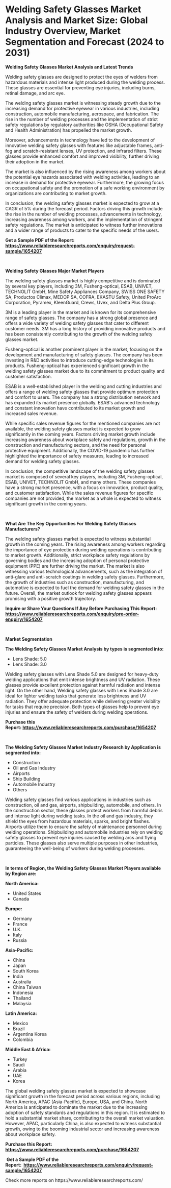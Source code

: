 <p><h1>Welding Safety Glasses Market Analysis and Market Size: Global Industry Overview, Market Segmentation and Forecast (2024 to 2031)</h1></p><p><strong>Welding Safety Glasses Market Analysis and Latest Trends</strong></p>
<p><p>Welding safety glasses are designed to protect the eyes of welders from hazardous materials and intense light produced during the welding process. These glasses are essential for preventing eye injuries, including burns, retinal damage, and arc eye.</p><p>The welding safety glasses market is witnessing steady growth due to the increasing demand for protective eyewear in various industries, including construction, automobile manufacturing, aerospace, and fabrication. The rise in the number of welding processes and the implementation of strict safety regulations by regulatory authorities like OSHA (Occupational Safety and Health Administration) has propelled the market growth.</p><p>Moreover, advancements in technology have led to the development of innovative welding safety glasses with features like adjustable frames, anti-fog and scratch-resistant lenses, UV protection, and infrared filters. These glasses provide enhanced comfort and improved visibility, further driving their adoption in the market.</p><p>The market is also influenced by the rising awareness among workers about the potential eye hazards associated with welding activities, leading to an increase in demand for protective eyewear. Furthermore, the growing focus on occupational safety and the promotion of a safe working environment by organizations are contributing to market growth.</p><p>In conclusion, the welding safety glasses market is expected to grow at a CAGR of 5% during the forecast period. Factors driving this growth include the rise in the number of welding processes, advancements in technology, increasing awareness among workers, and the implementation of stringent safety regulations. The market is anticipated to witness further innovations and a wider range of products to cater to the specific needs of the users.</p></p>
<p><strong>Get a Sample PDF of the Report:&nbsp; <a href="https://www.reliableresearchreports.com/enquiry/request-sample/1654207">https://www.reliableresearchreports.com/enquiry/request-sample/1654207</a></strong></p>
<p>&nbsp;</p>
<p><strong>Welding Safety Glasses Major Market Players</strong></p>
<p><p>The welding safety glasses market is highly competitive and is dominated by several key players, including 3M, Fusheng-optical, ESAB, UNIVET, TECHNOLIT GmbH, Mine Safety Appliances Company, SWISS ONE SAFETY SA, Productos Climax, MEDOP SA, COFRA, EKASTU Safety, United ProArc Corporation, Pyramex, KleenGuard, Crews, Uvex, and Delta Plus Group.</p><p>3M is a leading player in the market and is known for its comprehensive range of safety glasses. The company has a strong global presence and offers a wide variety of welding safety glasses that cater to different customer needs. 3M has a long history of providing innovative products and has been consistently contributing to the growth of the welding safety glasses market.</p><p>Fusheng-optical is another prominent player in the market, focusing on the development and manufacturing of safety glasses. The company has been investing in R&D activities to introduce cutting-edge technologies in its products. Fusheng-optical has experienced significant growth in the welding safety glasses market due to its commitment to product quality and customer satisfaction.</p><p>ESAB is a well-established player in the welding and cutting industries and offers a range of welding safety glasses that provide optimum protection and comfort to users. The company has a strong distribution network and has expanded its market presence globally. ESAB's advanced technology and constant innovation have contributed to its market growth and increased sales revenue.</p><p>While specific sales revenue figures for the mentioned companies are not available, the welding safety glasses market is expected to grow significantly in the coming years. Factors driving market growth include increasing awareness about workplace safety and regulations, growth in the construction and manufacturing sectors, and the need for personal protective equipment. Additionally, the COVID-19 pandemic has further highlighted the importance of safety measures, leading to increased demand for welding safety glasses.</p><p>In conclusion, the competitive landscape of the welding safety glasses market is composed of several key players, including 3M, Fusheng-optical, ESAB, UNIVET, TECHNOLIT GmbH, and many others. These companies have a strong market presence, with a focus on innovation, product quality, and customer satisfaction. While the sales revenue figures for specific companies are not provided, the market as a whole is expected to witness significant growth in the coming years.</p></p>
<p>&nbsp;</p>
<p><strong>What Are The Key Opportunities For Welding Safety Glasses Manufacturers?</strong></p>
<p><p>The welding safety glasses market is expected to witness substantial growth in the coming years. The rising awareness among workers regarding the importance of eye protection during welding operations is contributing to market growth. Additionally, strict workplace safety regulations by governing bodies and the increasing adoption of personal protective equipment (PPE) are further driving the market. The market is also witnessing various technological advancements, such as the integration of anti-glare and anti-scratch coatings in welding safety glasses. Furthermore, the growth of industries such as construction, manufacturing, and automotive is expected to fuel the demand for welding safety glasses in the future. Overall, the market outlook for welding safety glasses appears promising with a positive growth trajectory.</p></p>
<p><strong>Inquire or Share Your Questions If Any Before Purchasing This Report: <a href="https://www.reliableresearchreports.com/enquiry/pre-order-enquiry/1654207">https://www.reliableresearchreports.com/enquiry/pre-order-enquiry/1654207</a></strong></p>
<p>&nbsp;</p>
<p><strong>Market Segmentation</strong></p>
<p><strong>The Welding Safety Glasses Market Analysis by types is segmented into:</strong></p>
<p><ul><li>Lens Shade: 5.0</li><li>Lens Shade: 3.0</li></ul></p>
<p><p>Welding safety glasses with Lens Shade 5.0 are designed for heavy-duty welding applications that emit intense brightness and UV radiation. These glasses provide excellent protection against harmful radiation and intense light. On the other hand, Welding safety glasses with Lens Shade 3.0 are ideal for lighter welding tasks that generate less brightness and UV radiation. They offer adequate protection while delivering greater visibility for tasks that require precision. Both types of glasses help to prevent eye injuries and ensure the safety of welders during welding operations.</p></p>
<p><strong>Purchase this Report:&nbsp;<a href="https://www.reliableresearchreports.com/purchase/1654207">https://www.reliableresearchreports.com/purchase/1654207</a></strong></p>
<p>&nbsp;</p>
<p><strong>The Welding Safety Glasses Market Industry Research by Application is segmented into:</strong></p>
<p><ul><li>Construction</li><li>Oil and Gas Industry</li><li>Airports</li><li>Ship Building</li><li>Automobile Industry</li><li>Others</li></ul></p>
<p><p>Welding safety glasses find various applications in industries such as construction, oil and gas, airports, shipbuilding, automobile, and others. In the construction sector, these glasses protect workers from harmful debris and intense light during welding tasks. In the oil and gas industry, they shield the eyes from hazardous materials, sparks, and bright flashes. Airports utilize them to ensure the safety of maintenance personnel during welding operations. Shipbuilding and automobile industries rely on welding safety glasses to prevent eye injuries caused by welding arcs and flying particles. These glasses also serve multiple purposes in other industries, guaranteeing the well-being of workers during welding processes.</p></p>
<p>&nbsp;</p>
<p><strong>In terms of Region, the Welding Safety Glasses Market Players available by Region are:</strong></p>
<p>
    <p> <strong> North America: </strong>
        <ul>
            <li>United States</li>
            <li>Canada</li>
        </ul>
        </p> 
    <p> <strong> Europe: </strong>
        <ul>
            <li>Germany</li>
            <li>France</li>
            <li>U.K.</li>
            <li>Italy</li>
            <li>Russia</li>
        </ul>
        </p> 
    <p> <strong> Asia-Pacific: </strong>
        <ul>
            <li>China</li>
            <li>Japan</li>
            <li>South Korea</li>
            <li>India</li>
            <li>Australia</li>
            <li>China Taiwan</li>
            <li>Indonesia</li>
            <li>Thailand</li>
            <li>Malaysia</li>
        </ul>
        </p> 
    <p> <strong> Latin America: </strong>
        <ul>
            <li>Mexico</li>
            <li>Brazil</li>
            <li>Argentina Korea</li>
            <li>Colombia</li>
        </ul>
        </p> 
    <p> <strong> Middle East & Africa: </strong>
        <ul>
            <li>Turkey</li>
            <li>Saudi</li>
            <li>Arabia</li>
            <li>UAE</li>
            <li>Korea</li>
        </ul>
    </p>
    </p>
<p><p>The global welding safety glasses market is expected to showcase significant growth in the forecast period across various regions, including North America, APAC (Asia-Pacific), Europe, USA, and China. North America is anticipated to dominate the market due to the increasing adoption of safety standards and regulations in this region. It is estimated to hold a substantial market share, contributing to the overall market valuation. However, APAC, particularly China, is also expected to witness substantial growth, owing to the booming industrial sector and increasing awareness about workplace safety.</p></p>
<p><strong>Purchase this Report: <a href="https://www.reliableresearchreports.com/purchase/1654207">https://www.reliableresearchreports.com/purchase/1654207</a></strong></p>
<p>&nbsp;<strong>Get a Sample PDF of the Report:&nbsp;&nbsp;<a href="https://www.reliableresearchreports.com/enquiry/request-sample/1654207">https://www.reliableresearchreports.com/enquiry/request-sample/1654207</a></strong></p>
<p><strong></strong></p>
<p>Check more reports on https://www.reliableresearchreports.com/</p>